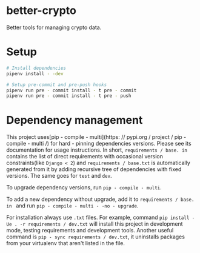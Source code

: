 # better-crypto

Better tools for managing crypto data.


<!-- START doctoc -->
<!-- END doctoc -->


# Setup

```sh
# Install dependencies
pipenv install - -dev

# Setup pre-commit and pre-push hooks
pipenv run pre - commit install - t pre - commit
pipenv run pre - commit install - t pre - push
```

# Dependency management

This project uses[pip - compile - multi](https: // pypi.org / project / pip - compile - multi /) for hard - pinning dependencies versions.
Please see its documentation for usage instructions.
In short, `requirements / base. in ` contains the list of direct requirements with occasional version constraints(like `Django < 2`)
and `requirements / base.txt` is automatically generated from it by adding recursive tree of dependencies with fixed versions.
The same goes for `test` and `dev`.

To upgrade dependency versions, run `pip - compile - multi`.

To add a new dependency without upgrade, add it to `requirements / base. in ` and run `pip - compile - multi - -no - upgrade`.

For installation always use `.txt` files. For example, command `pip install - Ue . -r requirements / dev.txt` will install
this project in development mode, testing requirements and development tools.
Another useful command is `pip - sync requirements / dev.txt`, it uninstalls packages from your virtualenv that aren't listed in the file.
